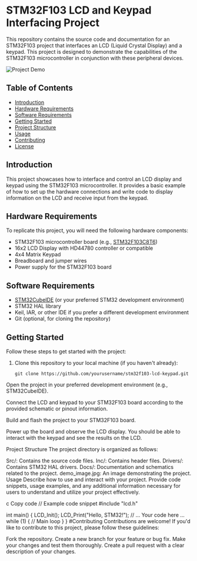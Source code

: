 # STM32F103 LCD and Keypad Interfacing Project

This repository contains the source code and documentation for an STM32F103 project that interfaces an LCD (Liquid Crystal Display) and a keypad. This project is designed to demonstrate the capabilities of the STM32F103 microcontroller in conjunction with these peripheral devices.

![Project Demo](demo_image.jpg)

## Table of Contents

- [Introduction](#introduction)
- [Hardware Requirements](#hardware-requirements)
- [Software Requirements](#software-requirements)
- [Getting Started](#getting-started)
- [Project Structure](#project-structure)
- [Usage](#usage)
- [Contributing](#contributing)
- [License](#license)

## Introduction

This project showcases how to interface and control an LCD display and keypad using the STM32F103 microcontroller. It provides a basic example of how to set up the hardware connections and write code to display information on the LCD and receive input from the keypad.

## Hardware Requirements

To replicate this project, you will need the following hardware components:

- STM32F103 microcontroller board (e.g., [STM32F103C8T6](https://www.st.com/en/microcontrollers-microprocessors/stm32f103.html))
- 16x2 LCD Display with HD44780 controller or compatible
- 4x4 Matrix Keypad
- Breadboard and jumper wires
- Power supply for the STM32F103 board

## Software Requirements

- [STM32CubeIDE](https://www.st.com/en/development-tools/stm32cubeide.html) (or your preferred STM32 development environment)
- STM32 HAL library
- Keil, IAR, or other IDE if you prefer a different development environment
- Git (optional, for cloning the repository)

## Getting Started

Follow these steps to get started with the project:

1. Clone this repository to your local machine (if you haven't already):

   ```shell
   git clone https://github.com/yourusername/stm32f103-lcd-keypad.git
Open the project in your preferred development environment (e.g., STM32CubeIDE).

Connect the LCD and keypad to your STM32F103 board according to the provided schematic or pinout information.

Build and flash the project to your STM32F103 board.

Power up the board and observe the LCD display. You should be able to interact with the keypad and see the results on the LCD.

Project Structure
The project directory is organized as follows:

Src/: Contains the source code files.
Inc/: Contains header files.
Drivers/: Contains STM32 HAL drivers.
Docs/: Documentation and schematics related to the project.
demo_image.jpg: An image demonstrating the project.
Usage
Describe how to use and interact with your project. Provide code snippets, usage examples, and any additional information necessary for users to understand and utilize your project effectively.

c
Copy code
// Example code snippet
#include "lcd.h"

int main() {
    LCD_Init();
    LCD_Print("Hello, STM32!");
    // ... Your code here ...
    while (1) {
        // Main loop
    }
}
#Contributing
Contributions are welcome! If you'd like to contribute to this project, please follow these guidelines:

Fork the repository.
Create a new branch for your feature or bug fix.
Make your changes and test them thoroughly.
Create a pull request with a clear description of your changes.
